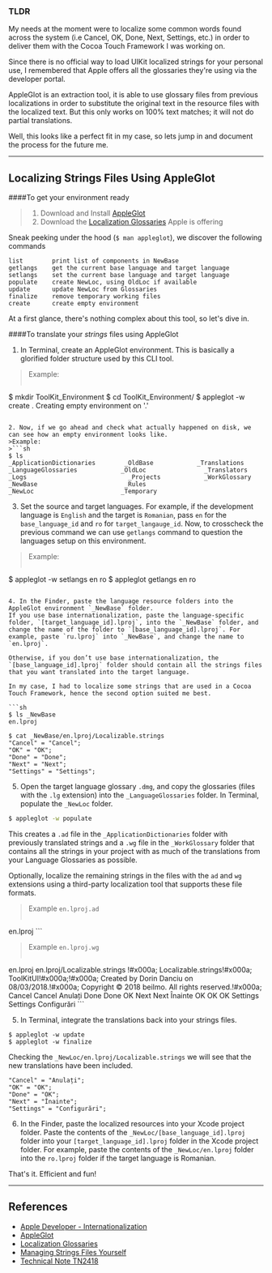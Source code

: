 ### TLDR

My needs at the moment were to localize some common words found across the system
(i.e Cancel, OK, Done, Next, Settings, etc.) in order to deliver them with
the Cocoa Touch Framework I was working on.

Since there is no official way to load UIKit localized strings for your personal use,
I remembered that Apple offers all the glossaries they're using via the developer portal.

AppleGlot is an extraction tool, it is able to use glossary files
from previous localizations in order to substitute the original text in the resource files
with the localized text. But this only works on 100% text matches; it will not do partial translations.

Well, this looks like a perfect fit in my case, so lets jump in and document the process for the future me.


***

## Localizing Strings Files Using AppleGlot
####To get your environment ready
>1. Download and Install [AppleGlot](https://developer.apple.com/services-account/download?path=/Developer_Tools/appleglot_4.0/AppleGlot_4.0_v161.6.dmg)
>2. Download the [Localization Glossaries](https://developer.apple.com/download/more/?=Glossaries) Apple is offering 

Sneak peeking under the hood (`$ man appleglot`), we discover the following commands
```
list        print list of components in NewBase
getlangs    get the current base language and target language
setlangs    set the current base language and target language
populate    create NewLoc, using OldLoc if available
update      update NewLoc from Glossaries
finalize    remove temporary working files
create      create empty environment
```

At a first glance, there's nothing complex about this tool, so let's dive in.


####To translate your *strings* files using AppleGlot

1. In Terminal, create an AppleGlot environment. This is basically a glorified folder structure used by this CLI tool.
>Example:
>```sh
$ mkdir ToolKit_Environment
$ cd ToolKit_Environment/
$ appleglot -w create .
Creating empty environment on '.'
```

2. Now, if we go ahead and check what actually happened on disk, we can see how an empty environment looks like.
>Example:
>```sh
$ ls
_ApplicationDictionaries        _OldBase            _Translations
_LanguageGlossaries            _OldLoc                _Translators
_Logs                            _Projects            _WorkGlossary
_NewBase                        _Rules
_NewLoc                        _Temporary
```

3. Set the source and target languages.
For example, if the development language is `English` and the target is `Romanian`, pass `en` for the `base_language_id` and `ro` for `target_langauge_id`.  Now, to crosscheck the previous command we can use `getlangs` command to question the languages setup on this environment.
>Example:
>```sh
$ appleglot -w setlangs en ro
$ appleglot getlangs
en
ro
```

4. In the Finder, paste the language resource folders into the AppleGlot environment `_NewBase` folder.
If you use base internationalization, paste the language-specific folder, `[target_language_id].lproj`, into the `_NewBase` folder, and change the name of the folder to `[base_language_id].lproj`. For example, paste `ru.lproj` into `_NewBase`, and change the name to `en.lproj`.

Otherwise, if you don’t use base internationalization, the `[base_language_id].lproj` folder should contain all the strings files that you want translated into the target language.

In my case, I had to localize some strings that are used in a Cocoa Touch Framework, hence the second option suited me best.

```sh
$ ls _NewBase
en.lproj

$ cat _NewBase/en.lproj/Localizable.strings
"Cancel" = "Cancel";
"OK" = "OK";
"Done" = "Done";
"Next" = "Next";
"Settings" = "Settings";
```

5. Open the target language glossary `.dmg`, and copy the glossaries (files with the `.lg` extension) into the `_LanguageGlossaries` folder.
In Terminal, populate the `_NewLoc` folder.

```sh
$ appleglot -w populate
```
This creates a `.ad` file in the `_ApplicationDictionaries` folder with previously translated strings and
a `.wg` file in the `_WorkGlossary` folder that contains all the strings in your project with as much of the translations from your Language Glossaries as possible.

Optionally, localize the remaining strings in the files with the `ad` and `wg` extensions using a third-party localization tool that supports these file formats.

>Example `en.lproj.ad`
>```xml
<?xml version="1.0" encoding="UTF-8"?>
<!-- Comment here. (1.0a10c2) -->
<Proj>
<ProjName>en.lproj</ProjName>
</Proj>
```


>Example `en.lproj.wg`
>```xml
<?xml version="1.0" encoding="UTF-8"?>
<!-- Comment here. (1.0a10c2) -->
<Proj>
<ProjName>en.lproj</ProjName>
<!--                                       -->
<!--    en.lproj/../Localizable.strings    -->
<!--                                       -->
<File>
<Filepath>en.lproj/Localizable.strings</Filepath>
<TextItem>
<Description> !#x000a;  Localizable.strings!#x000a;  ToolKitUI!#x000a;!#x000a;  Created by Dorin Danciu on 08/03/2018.!#x000a;  Copyright © 2018 beilmo. All rights reserved.!#x000a;</Description>
<Position>Cancel</Position>
<TranslationSet>
<base loc="en"                         >Cancel</base>
<tran loc="ro" origin="LG matched text">Anulați</tran>
</TranslationSet>
</TextItem>
<TextItem>
<Description></Description>
<Position>Done</Position>
<TranslationSet>
<base loc="en"                         >Done</base>
<tran loc="ro" origin="LG matched text">OK</tran>
</TranslationSet>
</TextItem>
<TextItem>
<Description></Description>
<Position>Next</Position>
<TranslationSet>
<base loc="en"                         >Next</base>
<tran loc="ro" origin="LG matched text">Înainte</tran>
</TranslationSet>
</TextItem>
<TextItem>
<Description></Description>
<Position>OK</Position>
<TranslationSet>
<base loc="en"                         >OK</base>
<tran loc="ro" origin="LG matched text">OK</tran>
</TranslationSet>
</TextItem>
<TextItem>
<Description></Description>
<Position>Settings</Position>
<TranslationSet>
<base loc="en"                         >Settings</base>
<tran loc="ro" origin="LG matched text">Configurări</tran>
</TranslationSet>
</TextItem>
</File>
</Proj>
```

5. In Terminal, integrate the translations back into your strings files.

```
$ appleglot -w update
$ appleglot -w finalize
```

Checking the `_NewLoc/en.lproj/Localizable.strings` we will see that the new translations have been included.
```
"Cancel" = "Anulați";
"OK" = "OK";
"Done" = "OK";
"Next" = "Înainte";
"Settings" = "Configurări";
```

6. In the Finder, paste the localized resources into your Xcode project folder.
Paste the contents of the `_NewLoc/[base_language_id].lproj` folder into your `[target_language_id].lproj` folder in the Xcode project folder. For example, paste the contents of the `_NewLoc/en.lproj` folder into the `ro.lproj` folder if the target language is Romanian.


That's it. Efficient and fun!

***

## References

- [Apple Developer - Internationalization](https://developer.apple.com/internationalization/)
- [AppleGlot](https://developer.apple.com/services-account/download?path=/Developer_Tools/appleglot_4.0/AppleGlot_4.0_v161.6.dmg)
- [Localization Glossaries](https://developer.apple.com/download/more/?=Glossaries)
- [Managing Strings Files Yourself](https://developer.apple.com/library/content/documentation/MacOSX/Conceptual/BPInternational/MaintaingYourOwnStringsFiles/MaintaingYourOwnStringsFiles.html#//apple_ref/doc/uid/10000171i-CH19-SW22)
- [Technical Note TN2418](https://developer.apple.com/library/content/technotes/tn2418/_index.html#//apple_ref/doc/uid/DTS40016588)
